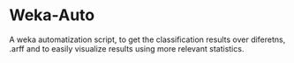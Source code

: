 # Weka-Auto
A weka automatization script, to get the classification results over diferetns, .arff and to easily visualize results using more relevant statistics.
